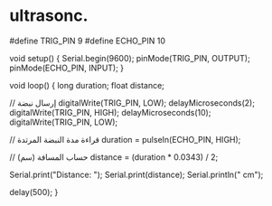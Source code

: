 # ultrasonc.
#define TRIG_PIN 9
#define ECHO_PIN 10

void setup() {
  Serial.begin(9600);
  pinMode(TRIG_PIN, OUTPUT);
  pinMode(ECHO_PIN, INPUT);
}

void loop() {
  long duration;
  float distance;

  // إرسال نبضة
  digitalWrite(TRIG_PIN, LOW);
  delayMicroseconds(2);
  digitalWrite(TRIG_PIN, HIGH);
  delayMicroseconds(10);
  digitalWrite(TRIG_PIN, LOW);

  // قراءة مدة النبضة المرتدة
  duration = pulseIn(ECHO_PIN, HIGH);

  // حساب المسافة (سم)
  distance = (duration * 0.0343) / 2;

  Serial.print("Distance: ");
  Serial.print(distance);
  Serial.println(" cm");

  delay(500);
}
